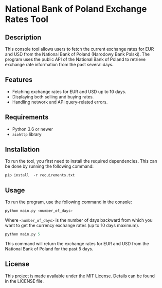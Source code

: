 # National Bank of Poland Exchange Rates Tool

## Description
This console tool allows users to fetch the current exchange rates for EUR and USD from the National Bank of Poland (Narodowy Bank Polski). The program uses the public API of the National Bank of Poland to retrieve exchange rate information from the past several days.

## Features
- Fetching exchange rates for EUR and USD up to 10 days.
- Displaying both selling and buying rates.
- Handling network and API query-related errors.

## Requirements
- Python 3.6 or newer
- `aiohttp` library

## Installation
To run the tool, you first need to install the required dependencies. This can be done by running the following command:

```console
pip install  -r requirements.txt
 ```


## Usage
To run the program, use the following command in the console:

```python
python main.py <number_of_days>
```
Where `<number_of_days>` is the number of days backward from which you want to get the currency exchange rates (up to 10 days maximum).
```python
python main.py 5
```
This command will return the exchange rates for EUR and USD from the National Bank of Poland for the past 5 days.

## License
This project is made available under the MIT License. Details can be found in the LICENSE file.

